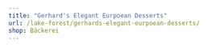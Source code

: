 ```yaml
---
title: "Gerhard's Elegant Eurpoean Desserts"
url: /lake-forest/gerhards-elegant-eurpoean-desserts/
shop: Bäckerei
---
```

